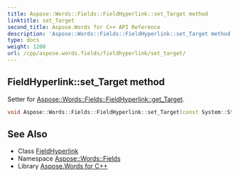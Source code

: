 ```yaml
---
title: Aspose::Words::Fields::FieldHyperlink::set_Target method
linktitle: set_Target
second_title: Aspose.Words for C++ API Reference
description: 'Aspose::Words::Fields::FieldHyperlink::set_Target method. Setter for Aspose::Words::Fields::FieldHyperlink::get_Target in C++.'
type: docs
weight: 1200
url: /cpp/aspose.words.fields/fieldhyperlink/set_target/
---
```

## FieldHyperlink::set_Target method


Setter for [Aspose::Words::Fields::FieldHyperlink::get_Target](../get_target/).

```cpp
void Aspose::Words::Fields::FieldHyperlink::set_Target(const System::String &value)
```

## See Also

* Class [FieldHyperlink](../)
* Namespace [Aspose::Words::Fields](../../)
* Library [Aspose.Words for C++](../../../)
